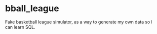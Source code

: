 # bball_league

Fake basketball league simulator, as a way to generate my own data so I can learn SQL.